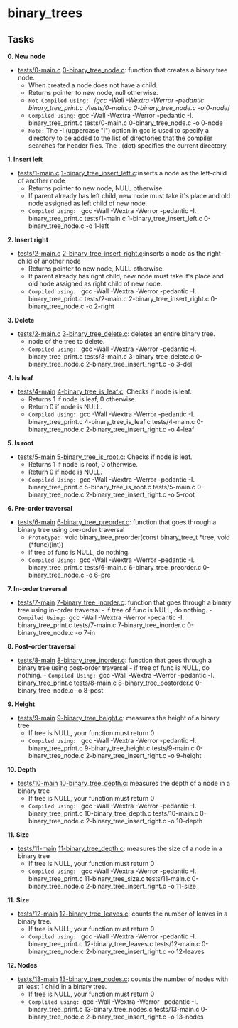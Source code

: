 # binary_trees


## Tasks
**0. New node**
- [tests/0-main.c](tests/0-main.c) [0-binary_tree_node.c](0-binary_tree_node.c): function that creates a binary tree node.
	- When created a node does not have a child.
	- Returns pointer to new node, null otherwise.
	- `Not Compiled using: ` /*gcc -Wall -Wextra -Werror -pedantic binary_tree_print.c ./tests/0-main.c 0-binary_tree_node.c -o 0-node*/
	- `Compiled using:` gcc -Wall -Wextra -Werror -pedantic -I. binary_tree_print.c tests/0-main.c 0-binary_tree_node.c -o 0-node
	- `Note:` The -I (uppercase "i") option in gcc is used to specify a directory to be added to the list of directories that the compiler searches for header files. The . (dot) specifies the current directory. 

**1. Insert left**
- [tests/1-main.c](tests/1-main.c) [1-binary_tree_insert_left.c](1-binary_tree_insert_left.c):inserts a node as the left-child of another node
	- Returns pointer to new node, NULL otherwise.
	- If parent already has left child, new node must take it's place and old node assigned as left child of new node.
	- `Compiled using: ` gcc -Wall -Wextra -Werror -pedantic -I. binary_tree_print.c tests/1-main.c 1-binary_tree_insert_left.c 0-binary_tree_node.c -o 1-left

**2. Insert right**
- [tests/2-main.c](tests/2-main.c) [2-binary_tree_insert_right.c](1-binary_tree_insert_right.c):inserts a node as the right-child of another node
	- Returns pointer to new node, NULL otherwise.
	- If parent already has right child, new node must take it's place and old node assigned as right child of new node.
	- `Compiled using: ` gcc -Wall -Wextra -Werror -pedantic -I. binary_tree_print.c tests/2-main.c 2-binary_tree_insert_right.c 0-binary_tree_node.c -o 2-right

**3. Delete**
- [tests/2-main.c](tests/2-main.c) [3-binary_tree_delete.c](3-binary_tree_delete.c): deletes an entire binary tree.
	-  node of the tree to delete.
	- `Compiled using: ` gcc -Wall -Wextra -Werror -pedantic -I. binary_tree_print.c tests/3-main.c 3-binary_tree_delete.c 0-binary_tree_node.c 2-binary_tree_insert_right.c -o 3-del

**4. Is leaf**
- [tests/4-main](tests/4-main.c) [4-binary_tree_is_leaf.c](4-binary_tree_is_leaf.c): Checks if node is leaf.
	- Returns 1 if node is leaf, 0 otherwise.
	- Return 0 if node is NULL.
	- `Compiled Using: `gcc -Wall -Wextra -Werror -pedantic -I. binary_tree_print.c 4-binary_tree_is_leaf.c tests/4-main.c 0-binary_tree_node.c 2-binary_tree_insert_right.c -o 4-leaf

**5. Is root**
- [tests/5-main](tests/5-main.c) [5-binary_tree_is_root.c](5-binary_tree_is_root.c): Checks if node is leaf.
	- Returns 1 if node is root, 0 otherwise.
	- Return 0 if node is NULL.
	- `Compiled Using: `gcc -Wall -Wextra -Werror -pedantic -I. binary_tree_print.c 5-binary_tree_is_root.c tests/5-main.c 0-binary_tree_node.c 2-binary_tree_insert_right.c -o 5-root

**6. Pre-order traversal**
- [tests/6-main](tests/6-main.c) [6-binary_tree_preorder.c](6-binary_tree_preorder.c):  function that goes through a binary tree using pre-order traversal
	- `Prototype: ` void binary_tree_preorder(const binary_tree_t *tree, void (*func)(int))
	- if tree of func is NULL, do nothing.
	- `Compiled Using: `gcc -Wall -Wextra -Werror -pedantic -I. binary_tree_print.c tests/6-main.c 6-binary_tree_preorder.c 0-binary_tree_node.c -o 6-pre

**7. In-order traversal**
- [tests/7-main](tests/7-main.c) [7-binary_tree_inorder.c](7-binary_tree_inorder.c):  function that goes through a binary tree using in-order traversal
        - if tree of func is NULL, do nothing.
        - `Compiled Using: `gcc -Wall -Wextra -Werror -pedantic -I. binary_tree_print.c tests/7-main.c 7-binary_tree_inorder.c 0-binary_tree_node.c -o 7-in

**8. Post-order traversal**
- [tests/8-main](tests/8-main.c) [8-binary_tree_inorder.c](8-binary_tree_inorder.c):  function that goes through a binary tree using post-order traversal
        - if tree of func is NULL, do nothing.
        - `Compiled Using: `gcc -Wall -Wextra -Werror -pedantic -I. binary_tree_print.c tests/8-main.c 8-binary_tree_postorder.c 0-binary_tree_node.c -o 8-post

**9. Height**
- [tests/9-main](tests/9-main.c) [9-binary_tree_height.c](9-binary_tree_height.c): measures the height of a binary tree
	- If tree is NULL, your function must return 0
	- `Compiled using: ` gcc -Wall -Wextra -Werror -pedantic -I. binary_tree_print.c 9-binary_tree_height.c tests/9-main.c 0-binary_tree_node.c 2-binary_tree_insert_right.c -o 9-height

**10. Depth**
- [tests/10-main](tests/10-main.c) [10-binary_tree_depth.c](10-binary_tree_depth.c): measures the depth of a node in a binary tree
	- If tree is NULL, your function must return 0
	- `Compiled using: ` gcc -Wall -Wextra -Werror -pedantic -I. binary_tree_print.c 10-binary_tree_depth.c tests/10-main.c 0-binary_tree_node.c 2-binary_tree_insert_right.c -o 10-depth

**11. Size**
- [tests/11-main](tests/11-main.c) [11-binary_tree_depth.c](11-binary_tree_size.c): measures the size of a node in a binary tree
	- If tree is NULL, your function must return 0
	- `Compiled using: ` gcc -Wall -Wextra -Werror -pedantic -I. binary_tree_print.c 11-binary_tree_size.c tests/11-main.c 0-binary_tree_node.c 2-binary_tree_insert_right.c -o 11-size

**11. Size**
- [tests/12-main](tests/12-main.c) [12-binary_tree_leaves.c](12-binary_tree_leaves.c): counts the number of leaves in a binary tree.
	- If tree is NULL, your function must return 0
	- `Compiled using: ` gcc -Wall -Wextra -Werror -pedantic -I. binary_tree_print.c 12-binary_tree_leaves.c tests/12-main.c 0-binary_tree_node.c 2-binary_tree_insert_right.c -o 12-leaves

**12. Nodes**
- [tests/13-main](tests/13-main.c) [13-binary_tree_nodes.c](13-binary_tree_nodes.c): counts the number of nodes with at least 1 child in a binary tree.
	- If tree is NULL, your function must return 0
	- `Compliled using: `gcc -Wall -Wextra -Werror -pedantic -I. binary_tree_print.c 13-binary_tree_nodes.c tests/13-main.c 0-binary_tree_node.c 2-binary_tree_insert_right.c -o 13-nodes

 
